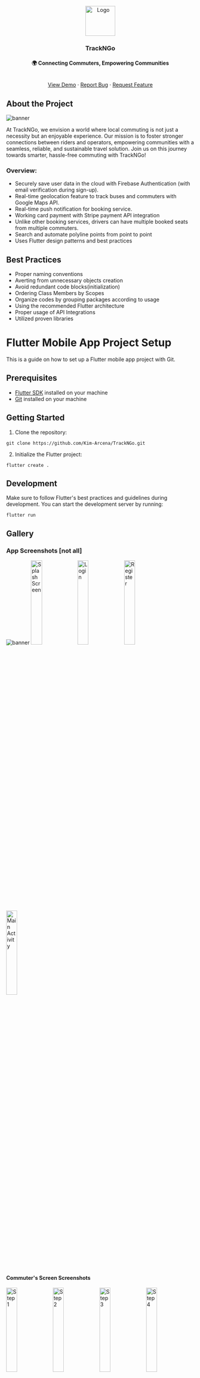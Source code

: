 <!-- PROJECT LOGO -->
<br />
<div align="center">
  
  <a href="https://github.com/Kim-Arcena/TrackNGo/">
    <img src="https://github.com/Kim-Arcena/TrackNGo/assets/70198061/683a97bd-41d5-4c98-8899-b7f39ce4b81e" alt="Logo" width="80" height="80">
  </a>

  <h3 align="center">TrackNGo</h3>
  <p align="center">
    <h4 align="center">🌍 Connecting Commuters, Empowering Communities</h4>
    <br />
    <a href="https://youtu.be/G-vYC3dPKwc">View Demo</a>
    ·
    <a href="https://github.com/Kim-Arcena/TrackNGo/issues">Report Bug</a>
    ·
    <a href="https://github.com/Kim-Arcena/TrackNGo/issues">Request Feature</a>
  </p>
</div>

<div>
  <!-- ABOUT THE PROJECT -->
  <h2>About the Project</h2>
    <img src="https://github.com/Kim-Arcena/TrackNGo/assets/70198061/30563ee1-8cc5-4714-99ab-107e647fa616" alt="banner">

  <p>At TrackNGo, we envision a world where local commuting is not just a necessity but an enjoyable experience. Our mission is to foster stronger connections between riders and operators, empowering communities with a seamless, reliable, and sustainable travel solution. Join us on this journey towards smarter, hassle-free commuting with TrackNGo!</p>

  <h3>Overview:</h3>

  <ul>
    <li>Securely save user data in the cloud with Firebase Authentication (with email verification during sign-up).</li>
    <li>Real-time geolocation feature to track buses and commuters with Google Maps API.</li>
    <li>Real-time push notification for booking service.</li>
    <li>Working card payment with Stripe payment API integration</li>
    <li>Unlike other booking services, drivers can have multiple booked seats from multiple commuters.</li>
    <li>Search and automate polyline points from point to point</li>
    <li>Uses Flutter design patterns and best practices</li>
  </ul>
</div>

<div>
  <!-- BEST PRACTICES -->
  <h2>Best Practices</h2>
    <ul>
      <li>Proper naming conventions</li>
      <li>Averting from unnecessary objects creation</li>
      <li>Avoid redundant code blocks(initialization)</li>
      <li>Ordering Class Members by Scopes</li>
      <li>Organize codes by grouping packages according to usage</li>
      <li>Using the recommended Flutter architecture</li>
      <li>Proper usage of API Integrations</li>
      <li>Utilized proven libraries </li>
    </ul>
</div>

<div>
  <!-- PROJECT SETUP -->
  <h1>Flutter Mobile App Project Setup</h1>

<p>This is a guide on how to set up a Flutter mobile app project with Git.</p>

<h2>Prerequisites</h2>
<ul>
    <li><a href="https://flutter.dev/docs/get-started/install">Flutter SDK</a> installed on your machine</li>
    <li><a href="https://git-scm.com/downloads">Git</a> installed on your machine</li>
</ul>

<h2>Getting Started</h2>

<ol>
    <li>Clone the repository:</li>
</ol>

    git clone https://github.com/Kim-Arcena/TrackNGo.git
<ol start="2">
    <li>Initialize the Flutter project:</li>
</ol>
    
    flutter create .

<h2>Development</h2>
<p>Make sure to follow Flutter's best practices and guidelines during development. You can start the development server by running:</p>

    flutter run

</div>


<div>
  <!-- APP SCREENSHOT -->
  <h2>Gallery</h2>
  <h3>App Screenshots [not all]</h3>
  <img src="https://github.com/Kim-Arcena/TrackNGo/assets/70198061/c78676e5-18d4-4909-a994-70d11448cde3" alt="banner">

  <img src="https://github.com/Kim-Arcena/TrackNGo/assets/70198061/e0dbf95c-e2ab-40fe-a737-3668a22438b6" alt="Splash Screen" width="24%">
  <img src="https://github.com/Kim-Arcena/TrackNGo/assets/70198061/9d88db10-d97a-4891-ac93-dc5c5ffe0c3f" alt="Login" width="24%">
  <img src="https://github.com/Kim-Arcena/TrackNGo/assets/70198061/8e20e3bc-e097-4b8e-93ca-f6b4a510bc2c" alt="Register" width="24%">
  <img src="https://github.com/Kim-Arcena/TrackNGo/assets/70198061/d2250b20-b1d1-490e-b15d-7ff4e0a5e02f" alt="Main Activity" width="24%">
  <br><br>

  <h4>Commuter's Screen Screenshots</h4>
  
  <img src="https://github.com/Kim-Arcena/TrackNGo/assets/70198061/95a78db6-bcec-4d84-bcfe-706de59876cc" alt="Step 1" width="24%">
  <img src="https://github.com/Kim-Arcena/TrackNGo/assets/70198061/2026c43f-ee1a-44f8-89ba-35367693004c" alt="Step 2" width="24%">
  <img src="https://github.com/Kim-Arcena/TrackNGo/assets/70198061/c7dc3553-56c1-47c2-868d-a33322b660a0" alt="Step 3" width="24%">
  <img src="https://github.com/Kim-Arcena/TrackNGo/assets/70198061/ad4cd808-3d8d-436c-892a-d09db27bd9b3" alt="Step 4" width="24%">
  <br><br>
  
  <h4>Driver's Screen Screenshots</h4>
  
  <img src="https://github.com/Kim-Arcena/TrackNGo/assets/70198061/4059356d-6021-4455-8987-ba521c90822c" alt="Driver Acceptance" width="24%">
  <img src="https://github.com/Kim-Arcena/TrackNGo/assets/70198061/592f49e6-09ba-4236-851c-cfc5e58c19af" alt="Driver List" width="24%">
  <img src="https://github.com/Kim-Arcena/TrackNGo/assets/70198061/0ed9bfe7-5338-4c78-9345-3d14cec352fa" alt="Earnings" width="24%">
  <img src="https://github.com/Kim-Arcena/TrackNGo/assets/70198061/8a5d1897-dfb0-4c83-acce-3f448ee2d1b5" alt="Ride receipt" width="24%">
</div>

<div>
  <!-- DEVELOPERS -->
  <h2>Developers</h2>
  <ul>
      <li>Main Developer - Kimberly Arceña</a> </li>
      <li>Business Manager - Myrtle Gem Oraño  </li>
      <li>QA Tester</li>
      <ol>
        <li>Reah Mae Sardañas</li>
        <li>Via Rose Asingua</li>
      </ol>
    </ul>
</div>

